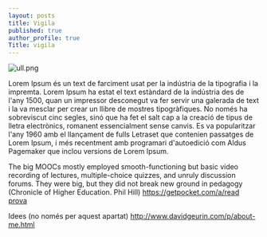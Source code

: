 ```yaml
---
layout: posts
title: Vigila
published: true
author_profile: true
Title: vigila
---
```



![ull.png]({{site.url}}/images/ull.png)

Lorem Ipsum és un text de farciment usat per la indústria de la tipografia i la impremta. Lorem Ipsum ha estat el text estàndard de la indústria des de l'any 1500, quan un impressor desconegut va fer servir una galerada de text i la va mesclar per crear un llibre de mostres tipogràfiques. No només ha sobreviscut cinc segles, sinó que ha fet el salt cap a la creació de tipus de lletra electrònics, romanent essencialment sense canvis. Es va popularitzar l'any 1960 amb el llançament de fulls Letraset que contenien passatges de Lorem Ipsum, i més recentment amb programari d'autoedició com Aldus Pagemaker que inclou versions de Lorem Ipsum.

The big MOOCs mostly employed smooth-functioning but basic video recording of lectures, multiple-choice quizzes, and unruly discussion forums. They were big, but they did not break new ground in pedagogy
(Chronicle of Higher Education. Phil Hill)
https://getpocket.com/a/read
[prova](https://jepcastel.github.io)


Idees (no només per aquest apartat)
http://www.davidgeurin.com/p/about-me.html
